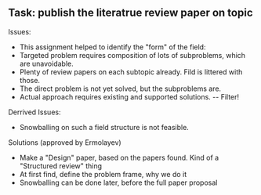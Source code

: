 ## Task: publish the literatrue review paper on topic

Issues:
- This assignment helped to identify the "form" of the field:
- Targeted problem requires composition of lots of subproblems, which are unavoidable.
- Plenty of review papers on each subtopic already. Fild is littered with those.
- The direct problem is not yet solved, but the subproblems are.
- Actual approach requires existing and supported solutions. -- Filter!

Derrived Issues:
- Snowballing on such a field structure is not feasible.


Solutions (approved by Ermolayev)
- Make a "Design" paper, based on the papers found. Kind of a "Structured review" thing
- At first find, define the problem frame, why we do it
- Snowballing can be done later, before the full paper proposal
